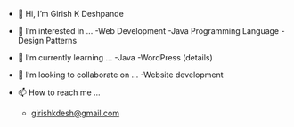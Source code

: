 - 👋 Hi, I’m Girish K Deshpande

- 👀 I’m interested in ...
    -Web Development
    -Java Programming Language
    -Design Patterns
    
- 🌱 I’m currently learning ...
    -Java
    -WordPress (details)
    
- 💞️ I’m looking to collaborate on ...
    -Website development
    
- 📫 How to reach me ...
    - girishkdesh@gmail.com

<!---
girishkdesh/girishkdesh is a ✨ special ✨ repository because its `README.md` (this file) appears on your GitHub profile.
You can click the Preview link to take a look at your changes.
--->
